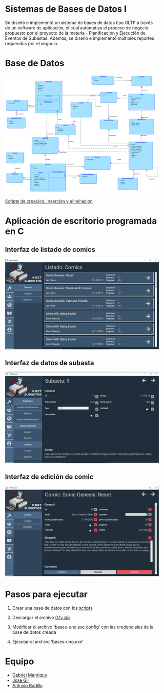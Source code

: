 # Sistemas de Bases de Datos I

Se diseñó e implementó un sistema de bases de datos tipo OLTP a través de un software de aplicación, el cual automatiza el proceso de negocio propuesto por el proyecto de la materia - Planificación y Ejecución de Eventos de Subastas. Además, se diseñó e implementó múltiples reportes requeridos por el negocio.


# Base de Datos

![modelo-entidad-relacion](/docs/diagramas/mer/MER_final.png)

[Scripts de creacion, insercion y eliminacion](https://github.com/abadillo/bases-uno/tree/main/docs/DDL%20Bases%20de%20Datos)

# Aplicación de escritorio programada en C

## Interfaz de listado de comics
![listado-comics](/img/listado-comics.png)


## Interfaz de datos de subasta
![datos-subasta](/img/datos-subasta.png)

## Interfaz de edición de comic
![datos-subasta](/img/edicion-comic.png)




# Pasos para ejecutar

1. Crear una base de datos con los [scripts](https://github.com/abadillo/bases-uno/tree/main/docs/DDL%20Bases%20de%20Datos)

2. Descargar el archivo [0.1v.zip](https://github.com/abadillo/bases-uno/releases/download/v0.1/0.1v.zip)

3. Modificar el archivo 'bases-uno.exe.config' con las credenciales de la base de datos creada

4. Ejecutar el archivo 'bases-uno.exe'


# Equipo

 - [Gabriel Manrique](https://github.com/Manrique3)
 - [Jose Gil](https://github.com/PiquiJL01)
 - [Antonio Badillo](https://github.com/abadillo)

